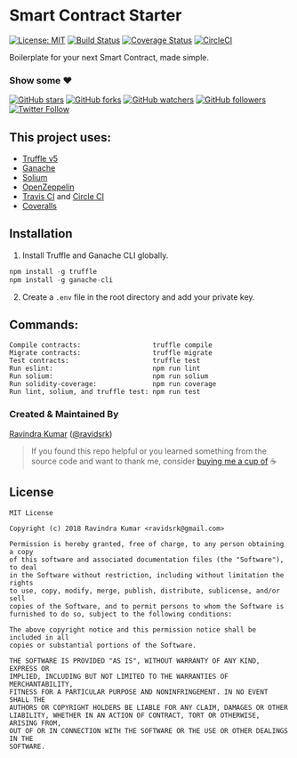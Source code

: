 # Smart Contract Starter 

[![License: MIT](https://img.shields.io/badge/license-MIT-blue.svg)](https://github.com/ravidsrk/smart-contract-starter/blob/master/LICENSE)
[![Build Status](https://travis-ci.org/ravidsrk/smart-contract-starter.svg?branch=master)](https://travis-ci.org/ravidsrk/smart-contract-starter) 
[![Coverage Status](https://coveralls.io/repos/github/ravidsrk/smart-contract-starter/badge.svg?branch=master)](https://coveralls.io/github/ravidsrk/smart-contract-starter?branch=master) 
[![CircleCI](https://circleci.com/gh/ravidsrk/smart-contract-starter.svg?style=svg)](https://circleci.com/gh/ravidsrk/smart-contract-starter)

Boilerplate for your next Smart Contract, made simple.

### Show some :heart:
[![GitHub stars](https://img.shields.io/github/stars/ravidsrk/smart-contract-starter.svg?style=social&label=Star)](https://github.com/ravidsrk/smart-contract-starter) [![GitHub forks](https://img.shields.io/github/forks/ravidsrk/smart-contract-starter.svg?style=social&label=Fork)](https://github.com/ravidsrk/smart-contract-starter/fork) [![GitHub watchers](https://img.shields.io/github/watchers/ravidsrk/smart-contract-starter.svg?style=social&label=Watch)](https://github.com/ravidsrk/smart-contract-starter) [![GitHub followers](https://img.shields.io/github/followers/ravidsrk.svg?style=social&label=Follow)](https://github.com/ravidsrk/smart-contract-starter)
[![Twitter Follow](https://img.shields.io/twitter/follow/ravidsrk.svg?style=social)](https://twitter.com/ravidsrk)

## This project uses:
- [Truffle v5](https://truffleframework.com/)
- [Ganache](https://truffleframework.com/ganache)
- [Solium](https://github.com/duaraghav8/Solium)
- [OpenZeppelin](https://github.com/OpenZeppelin/openzeppelin-solidity)
- [Travis CI](https://travis-ci.org/ravidsrk/smart-contract-starter) and [Circle CI](https://circleci.com/gh/ravidsrk/smart-contract-starter)
- [Coveralls](https://coveralls.io/github/ravidsrk/smart-contract-starter?branch=master)

## Installation

1. Install Truffle and Ganache CLI globally.

```javascript
npm install -g truffle
npm install -g ganache-cli
```

2. Create a `.env` file in the root directory and add your private key.

## Commands:

```
Compile contracts:                  truffle compile
Migrate contracts:                  truffle migrate
Test contracts:                     truffle test
Run eslint:                         npm run lint
Run solium:                         npm run solium
Run solidity-coverage:              npm run coverage
Run lint, solium, and truffle test: npm run test
```

### Created & Maintained By
[Ravindra Kumar](https://github.com/ravidsrk) ([@ravidsrk](https://www.twitter.com/ravidsrk))

> If you found this repo helpful or you learned something from the source code and want to thank me, consider [buying me a cup of](https://www.paypal.me/ravidsrk) :coffee:

## License
```
MIT License

Copyright (c) 2018 Ravindra Kumar <ravidsrk@gmail.com>

Permission is hereby granted, free of charge, to any person obtaining a copy
of this software and associated documentation files (the "Software"), to deal
in the Software without restriction, including without limitation the rights
to use, copy, modify, merge, publish, distribute, sublicense, and/or sell
copies of the Software, and to permit persons to whom the Software is
furnished to do so, subject to the following conditions:

The above copyright notice and this permission notice shall be included in all
copies or substantial portions of the Software.

THE SOFTWARE IS PROVIDED "AS IS", WITHOUT WARRANTY OF ANY KIND, EXPRESS OR
IMPLIED, INCLUDING BUT NOT LIMITED TO THE WARRANTIES OF MERCHANTABILITY,
FITNESS FOR A PARTICULAR PURPOSE AND NONINFRINGEMENT. IN NO EVENT SHALL THE
AUTHORS OR COPYRIGHT HOLDERS BE LIABLE FOR ANY CLAIM, DAMAGES OR OTHER
LIABILITY, WHETHER IN AN ACTION OF CONTRACT, TORT OR OTHERWISE, ARISING FROM,
OUT OF OR IN CONNECTION WITH THE SOFTWARE OR THE USE OR OTHER DEALINGS IN THE
SOFTWARE.
```